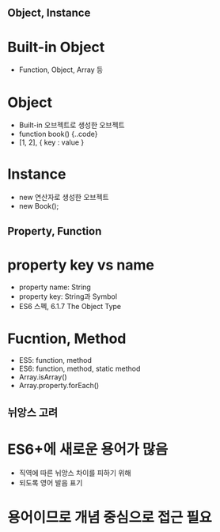 ## Object, Instance

# Built-in Object
- Function, Object, Array 등

# Object
- Built-in 오브젝트로 생성한 오브젝트
- function book() {..code}
- [1, 2], { key : value }

# Instance
- new 연산자로 생성한 오브젝트
- new Book();

## Property, Function

# property key vs name
- property name: String
- property key: String과 Symbol
- ES6 스펙, 6.1.7 The Object Type

# Fucntion, Method
- ES5: function, method
- ES6: function, method, static method
- Array.isArray()
- Array.property.forEach()

## 뉘앙스 고려

# ES6+에 새로운 용어가 많음
- 직역에 따른 뉘앙스 차이를 피하기 위해
- 되도록 영어 발음 표기

# 용어이므로 개념 중심으로 접근 필요